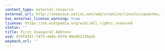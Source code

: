 ```yaml
---
content_type: external-resource
external_url: http://showcase.netins.net/web/creative/lincoln/speeches/1inaug.htm
has_external_license_warning: true
license: https://en.wikipedia.org/wiki/All_rights_reserved
status: ''
title: First Inaugural Address
uid: 979f4157-f473-4e0a-9379-08a952120a2b
wayback_url: ''
---
```

